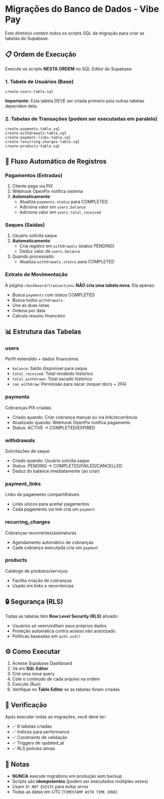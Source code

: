 # Migrações do Banco de Dados - Vibe Pay

Este diretório contém todos os scripts SQL de migração para criar as tabelas do Supabase.

## 📋 Ordem de Execução

Execute os scripts **NESTA ORDEM** no SQL Editor do Supabase:

### 1. Tabela de Usuários (Base)
```
create-users-table.sql
```
**Importante:** Esta tabela DEVE ser criada primeiro pois outras tabelas dependem dela.

### 2. Tabelas de Transações (podem ser executadas em paralelo)
```
create-payments-table.sql
create-withdrawals-table.sql
create-payment-links-table.sql
create-recurring-charges-table.sql
create-products-table.sql
```

## 🔄 Fluxo Automático de Registros

### Pagamentos (Entradas)
1. Cliente paga via PIX
2. Webhook OpenPix notifica sistema
3. **Automaticamente**:
   - Atualiza `payments.status` para COMPLETED
   - Adiciona valor em `users.balance`
   - Adiciona valor em `users.total_received`

### Saques (Saídas)
1. Usuário solicita saque
2. **Automaticamente**:
   - Cria registro em `withdrawals` (status PENDING)
   - Deduz valor de `users.balance`
3. Quando processado:
   - Atualiza `withdrawals.status` para COMPLETED

### Extrato de Movimentação
A página `/dashboard/transactions` **NÃO cria uma tabela nova**.
Ela apenas:
- Busca `payments` com status COMPLETED
- Busca todos `withdrawals`
- Une as duas listas
- Ordena por data
- Calcula resumo financeiro

## 📊 Estrutura das Tabelas

### users
Perfil estendido + dados financeiros
- `balance`: Saldo disponível para saque
- `total_received`: Total recebido histórico
- `total_withdrawn`: Total sacado histórico
- `can_withdraw`: Permissão para sacar (requer docs + 2FA)

### payments
Cobranças PIX criadas
- Criado quando: Criar cobrança manual ou via link/recorrência
- Atualizado quando: Webhook OpenPix notifica pagamento
- Status: ACTIVE → COMPLETED/EXPIRED

### withdrawals
Solicitações de saque
- Criado quando: Usuário solicita saque
- Status: PENDING → COMPLETED/FAILED/CANCELLED
- Deduz do balance imediatamente (ao criar)

### payment_links
Links de pagamento compartilháveis
- Links únicos para aceitar pagamentos
- Cada pagamento via link cria um `payment`

### recurring_charges
Cobranças recorrentes/assinaturas
- Agendamento automático de cobranças
- Cada cobrança executada cria um `payment`

### products
Catálogo de produtos/serviços
- Facilita criação de cobranças
- Usado em links e recorrências

## 🔒 Segurança (RLS)

Todas as tabelas têm **Row Level Security (RLS)** ativado:
- Usuários só veem/editam seus próprios dados
- Proteção automática contra acesso não autorizado
- Políticas baseadas em `auth.uid()`

## ⚙️ Como Executar

1. Acesse Supabase Dashboard
2. Vá em **SQL Editor**
3. Crie uma nova query
4. Cole o conteúdo de cada arquivo na ordem
5. Execute (Run)
6. Verifique no **Table Editor** se as tabelas foram criadas

## 🧪 Verificação

Após executar todas as migrações, você deve ter:
- ✅ 6 tabelas criadas
- ✅ Índices para performance
- ✅ Constraints de validação
- ✅ Triggers de updated_at
- ✅ RLS policies ativas

## 📝 Notas

- **NUNCA** execute migrations em produção sem backup
- Scripts são **idempotentes** (podem ser executados múltiplas vezes)
- Usam `IF NOT EXISTS` para evitar erros
- Todas as datas em UTC (`TIMESTAMP WITH TIME ZONE`)
